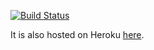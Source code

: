 [![Build Status](https://travis-ci.org/skliew/tht.svg?branch=master)](https://travis-ci.org/skliew/tht)

It is also hosted on Heroku [here](https://polar-dawn-44181.herokuapp.com).
